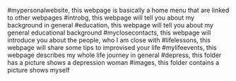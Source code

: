 #mypersonalwebsite, this webpage is basically a home menu that are linked to other webpages
#introbg, this webpage will tell you about my background in general
#education, this webpage will tell you about my general educational background
#myclosecontacts, this webpage will introduce you about the people, who I am close with
#lifelessons, this webpage will share some tips to improvised your life
#mylifeevents, this webpage describes my whole life journey in general
#depress, this folder has a picture shows a depression woman
#images, this folder contains a picture shows myself
